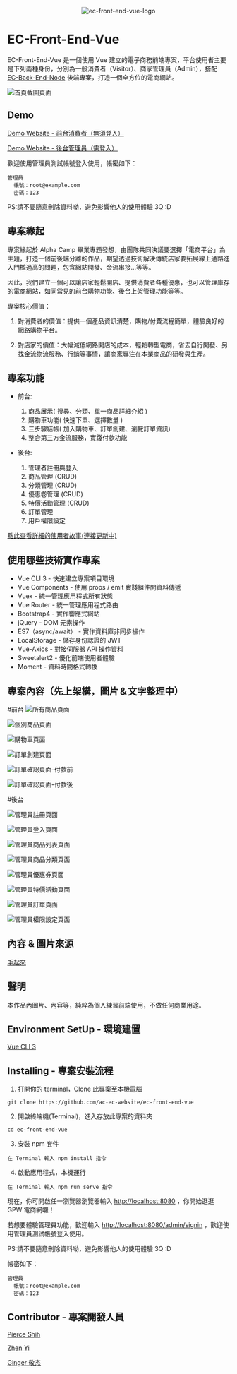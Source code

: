 <p align="center">
  <img src="https://github.com/ac-ec-website/ec-front-end-vue/blob/master/src/assets/ec-front-end-vue-logo.png" alt="ec-front-end-vue-logo"/>
</p>

# EC-Front-End-Vue

EC-Front-End-Vue 是一個使用 Vue 建立的電子商務前端專案，平台使用者主要是下列兩種身份，分別為一般消費者（Visitor）、商家管理員（Admin），搭配 [EC-Back-End-Node](https://github.com/ac-ec-website/ec-back-end-node) 後端專案，打造一個全方位的電商網站。

![首頁截圖頁面]()

## Demo

[Demo Website - 前台消費者（無須登入）](https://ac-ec-website.github.io/ec-front-end-vue/dist/#/products)

[Demo Website - 後台管理員（需登入）](https://ac-ec-website.github.io/ec-front-end-vue/dist/#/admin/signin)

歡迎使用管理員測試帳號登入使用，帳密如下：

```
管理員
  帳號：root@example.com
  密碼：123
```

PS:請不要隨意刪除資料呦，避免影響他人的使用體驗 3Q :D

## 專案緣起

專案緣起於 Alpha Camp 畢業專題發想，由團隊共同決議要選擇「電商平台」為主題，打造一個前後端分離的作品，期望透過技術解決傳統店家要拓展線上通路進入門檻過高的問題，包含網站開發、金流串接...等等。

因此，我們建立一個可以讓店家輕鬆開店、提供消費者各種優惠，也可以管理庫存的電商網站，如同常見的前台購物功能、後台上架管理功能等等。

專案核心價值：

1. 對消費者的價值：提供一個產品資訊清楚，購物/付費流程簡單，體驗良好的網路購物平台。

2. 對店家的價值：大幅減低網路開店的成本，輕鬆轉型電商，省去自行開發、另找金流物流服務、行銷等事情，讓商家專注在本業商品的研發與生產。

## 專案功能

- 前台:

  1. 商品展示( 搜尋、分類、單一商品詳細介紹 )
  2. 購物車功能( 快速下單、選擇數量 )
  3. 三步驟結帳( 加入購物車、訂單創建、瀏覽訂單資訊)
  4. 整合第三方金流服務，實踐付款功能

- 後台:

  1. 管理者註冊與登入
  2. 商品管理 (CRUD)
  3. 分類管理 (CRUD)
  4. 優惠卷管理 (CRUD)
  5. 特價活動管理 (CRUD)
  6. 訂單管理
  7. 用戶權限設定

[點此查看詳細的使用者故事(連接更新中)]()

## 使用哪些技術實作專案

- Vue CLI 3 - 快速建立專案項目環境
- Vue Components - 使用 props / emit 實踐組件間資料傳遞
- Vuex - 統一管理應用程式所有狀態
- Vue Router - 統一管理應用程式路由
- Bootstrap4 - 實作響應式網站
- jQuery - DOM 元素操作
- ES7（async/await） - 實作資料庫非同步操作
- LocalStorage - 儲存身份認證的 JWT
- Vue-Axios - 對接伺服器 API 操作資料
- Sweetalert2 - 優化前端使用者體驗
- Moment - 資料時間格式轉換

## 專案內容（先上架構，圖片＆文字整理中）

#前台
![所有商品頁面]()

![個別商品頁面]()

![購物車頁面]()

![訂單創建頁面]()

![訂單確認頁面-付款前]()

![訂單確認頁面-付款後]()

#後台

![管理員註冊頁面]()

![管理員登入頁面]()

![管理員商品列表頁面]()

![管理員商品分類頁面]()

![管理員優惠券頁面]()

![管理員特價活動頁面]()

![管理員訂單頁面]()

![管理員權限設定頁面]()

## 內容 & 圖片來源

[毛起來](https://shop.maoup.com.tw)

## 聲明

本作品內圖片、內容等，純粹為個人練習前端使用，不做任何商業用途。

## Environment SetUp - 環境建置

[Vue CLI 3](https://cli.vuejs.org/zh/guide/)

## Installing - 專案安裝流程

1. 打開你的 terminal，Clone 此專案至本機電腦

```
git clone https://github.com/ac-ec-website/ec-front-end-vue
```

2. 開啟終端機(Terminal)，進入存放此專案的資料夾

```
cd ec-front-end-vue
```

3. 安裝 npm 套件

```
在 Terminal 輸入 npm install 指令
```

4. 啟動應用程式，本機運行

```
在 Terminal 輸入 npm run serve 指令
```

現在，你可開啟任一瀏覽器瀏覽器輸入 [http://localhost:8080](http://localhost:8080) ，你開始逛逛 GPW 電商網囉！

若想要體驗管理員功能，歡迎輸入 [http://localhost:8080/admin/signin](http://localhost:8080/admin/signin) ，歡迎使用管理員測試帳號登入使用。

PS:請不要隨意刪除資料呦，避免影響他人的使用體驗 3Q :D

帳密如下：

```
管理員
  帳號：root@example.com
  密碼：123
```

## Contributor - 專案開發人員

[Pierce Shih](https://github.com/pierceshih15)

[Zhen Yi](https://github.com/asd8116)

[Ginger 敬杰](https://github.com/Lianginger)
